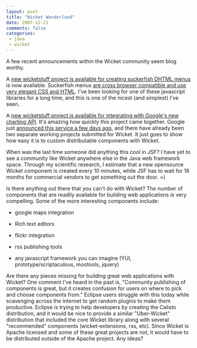 ```yaml
---
layout: post
title: "Wicket Wonderland"
date: 2007-12-21
comments: false
categories:
 - java
 - wicket
---
```


A few recent announcements within the Wicket community seem blog worthy.

   
   
A [new wicketstuff project is available for creating suckerfish DHTML menus](http://javathoughts.capesugarbird.com/2007/11/suckerfish-dropdowns-for-wicket.html) is now available. Suckerfish menus [are cross browser compatible and use very elegant CSS and HTML](http://www.htmldog.com/articles/suckerfish/dropdowns/). I've been looking for one of these javascript libraries for a long time, and this is one of the nicest (and simplest) I've seen.

   
   
A [new wicketstuff project is available for integrating with Google's new charting API](http://www.codecommit.com/blog/java/a-wicket-api-for-google-charts). It's amazing how quickly this project came together. Google just [announced this service a few days ago](http://feeds.feedburner.com/~r/ajaxian/~3/196196588/use-the-google-chart-api-to-create-charts-for-your-web-applications), and there have already been two separate working projects submitted for Wicket. It just goes to show how easy it is to custom distributable components with Wicket.

   
   
When was the last time someone did anything this cool in JSF? I have yet to see a community like Wicket anywhere else in the Java web framework space. Through my scientific research, I estimate that a new opensource Wicket component is created every 10 minutes, while JSF has to wait for 18 months for commercial vendors to get something out the door. =)

   
   
Is there anything out there that you can't do with Wicket? The number of components that are readily available for building web applications is very compelling. Some of the more interesting components include:

   
   
  - google maps integration

   
  - Rich text editors

   
  - flickr integration

   
  - rss publishing tools

   
  - any javascript framework you can imagine (YUI, prototype/scriptaculous, mootools, jquery)

   
   
   
Are there any pieces missing for building great web applications with Wicket? One comment I've heard in the past is, "Community publishing of components is great, but it creates confusion for users on where to pick and choose components from." Eclipse users struggle with this today while scavenging across the internet to get random plugins to make them productive. Eclipse is trying to help developers by creating the Calisto distribution, and it would be nice to provide a similar "Uber-Wicket" distribution that included the core Wicket library along with several "recommended" components (wicket-extensions, rss, etc). Since Wicket is Apache licensed and some of these great projects are not, it would have to be distributed outside of the Apache project. Any ideas?

   
